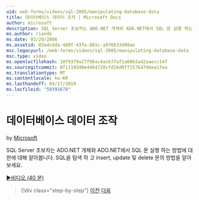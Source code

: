 ```yaml
---
uid: web-forms/videos/sql-2005/manipulating-database-data
title: 데이터베이스 데이터 조작 | Microsoft Docs
author: microsoft
description: SQL Server 초보자는 ADO.NET 개체와 ADO.NET에서 SQL 문 실행 하는 방법에 대 한에 대해 알아봅니다. SQL을 탐색 하 고 insert, update 및 delete sta. 알아보기...
ms.author: riande
ms.date: 03/29/2006
ms.assetid: 03a4cdda-480f-43fa-891c-a976633d90ae
msc.legacyurl: /web-forms/videos/sql-2005/manipulating-database-data
msc.type: video
ms.openlocfilehash: 10f9379a27f96ac4acb77af1a6062a42aaecc14f
ms.sourcegitcommit: 0f1119340e4464720cfd16d0ff15764746ea1fea
ms.translationtype: MT
ms.contentlocale: ko-KR
ms.lasthandoff: 04/17/2019
ms.locfileid: "59391678"
---
```

# <a name="manipulating-database-data"></a>데이터베이스 데이터 조작

by [Microsoft](https://github.com/microsoft)

SQL Server 초보자는 ADO.NET 개체와 ADO.NET에서 SQL 문 실행 하는 방법에 대 한에 대해 알아봅니다. SQL을 탐색 하 고 insert, update 및 delete 문의 방법을 알아보세요.

[&#9654;비디오 (40 분)](https://channel9.msdn.com/Blogs/ASP-NET-Site-Videos/manipulating-database-data)

> [!div class="step-by-step"]
> [이전](designing-relational-database-tables.md)
> [다음](more-structured-query-language.md)
